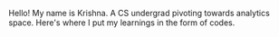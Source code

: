 Hello! My name is Krishna. A CS undergrad pivoting towards analytics space. Here's where I put my learnings in the form of codes.
